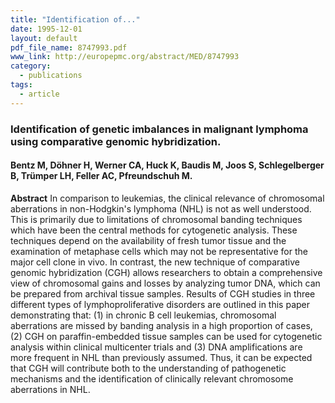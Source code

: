 ```yaml
---
title: "Identification of..."
date: 1995-12-01
layout: default
pdf_file_name: 8747993.pdf
www_link: http://europepmc.org/abstract/MED/8747993
category:
  - publications
tags:
  - article
---
```


### Identification of genetic imbalances in malignant lymphoma using comparative genomic hybridization.
#### Bentz M, Döhner H, Werner CA, Huck K, Baudis M, Joos S, Schlegelberger B, Trümper LH, Feller AC, Pfreundschuh M.

**Abstract** In comparison to leukemias, the clinical relevance of chromosomal aberrations in non-Hodgkin's lymphoma (NHL) is not as well understood. This is primarily due to limitations of chromosomal banding techniques which have been the central methods for cytogenetic analysis. These techniques depend on the availability of fresh tumor tissue and the examination of metaphase cells which may not be representative for the major cell clone in vivo. In contrast, the new technique of comparative genomic hybridization (CGH) allows researchers to obtain a comprehensive view of chromosomal gains and losses by analyzing tumor DNA, which can be prepared from archival tissue samples. Results of CGH studies in three different types of lymphoproliferative disorders are outlined in this paper demonstrating that: (1) in chronic B cell leukemias, chromosomal aberrations are missed by banding analysis in a high proportion of cases, (2) CGH on paraffin-embedded tissue samples can be used for cytogenetic analysis within clinical multicenter trials and (3) DNA amplifications are more frequent in NHL than previously assumed. Thus, it can be expected that CGH will contribute both to the understanding of pathogenetic mechanisms and the identification of clinically relevant chromosome aberrations in NHL.


